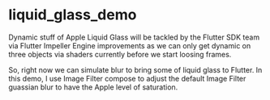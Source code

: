 # liquid_glass_demo

Dynamic stuff of Apple Liquid Glass will be tackled by the Flutter SDK team
via Flutter Impeller Engine improvements as we can only get dynamic on 
three objects via shaders currently before we start loosing frames.

So, right now we can simulate blur to bring some of liquid glass to 
Flutter. In this demo, I use Image Filter compose to adjust the default
Image Filter guassian blur to have the Apple level of saturation.


